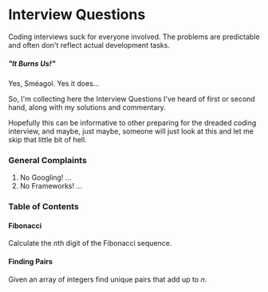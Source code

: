 # Interview Questions

Coding interviews suck for everyone involved. The problems are predictable and often don't reflect actual development tasks.

##### *"It Burns Us!"*
Yes, Sméagol. Yes it does...

So, I'm collecting here the Interview Questions I've heard of first or second hand, along with my solutions and commentary.

Hopefully this can be informative to other preparing for the dreaded coding interview, and maybe, just maybe, someone will just look at this and let me skip that little bit of hell.

### General Complaints

1. No Googling! ...
2. No Frameworks! ...

### Table of Contents
#### Fibonacci
Calculate the *n*th digit of the Fibonacci sequence.

#### Finding Pairs
Given an array of integers find unique pairs that add up to *n*.
